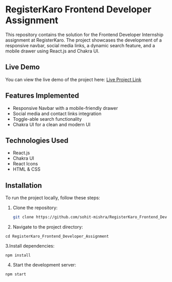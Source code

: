 # RegisterKaro Frontend Developer Assignment

This repository contains the solution for the Frontend Developer Internship assignment at RegisterKaro. The project showcases the development of a responsive navbar, social media links, a dynamic search feature, and a mobile drawer using React.js and Chakra UI.

## Live Demo

You can view the live demo of the project here:
[Live Project Link](https://registerkaro-sohitmishra.vercel.app/)


## Features Implemented

- Responsive Navbar with a mobile-friendly drawer
- Social media and contact links integration
- Toggle-able search functionality
- Chakra UI for a clean and modern UI

## Technologies Used

- React.js
- Chakra UI
- React Icons
- HTML & CSS

## Installation

To run the project locally, follow these steps:

1. Clone the repository:
   ```bash
   git clone https://github.com/sohit-mishra/RegisterKaro_Frontend_Developer_Assignment.git
   ```

2. Navigate to the project directory:
```
cd RegisterKaro_Frontend_Developer_Assignment

```


3.Install dependencies:
```
npm install
```

4. Start the development server:
```
npm start
```


